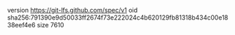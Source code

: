 version https://git-lfs.github.com/spec/v1
oid sha256:791390e9d50033ff2674f73e222024c4b620129fb81318b434c00e1838eef4e6
size 7610
